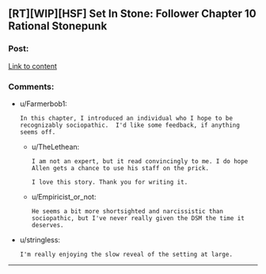 ## [RT][WIP][HSF] Set In Stone: Follower Chapter 10 Rational Stonepunk

### Post:

[Link to content](https://setinstonestory.wordpress.com/2015/03/24/chapter-10/)

### Comments:

- u/Farmerbob1:
  ```
  In this chapter, I introduced an individual who I hope to be recognizably sociopathic.  I'd like some feedback, if anything seems off.
  ```

  - u/TheLethean:
    ```
    I am not an expert, but it read convincingly to me. I do hope Allen gets a chance to use his staff on the prick.

    I love this story. Thank you for writing it.
    ```

  - u/Empiricist_or_not:
    ```
    He seems a bit more shortsighted and narcissistic than sociopathic, but I've never really given the DSM the time it deserves.
    ```

- u/stringless:
  ```
  I'm really enjoying the slow reveal of the setting at large.
  ```

---

